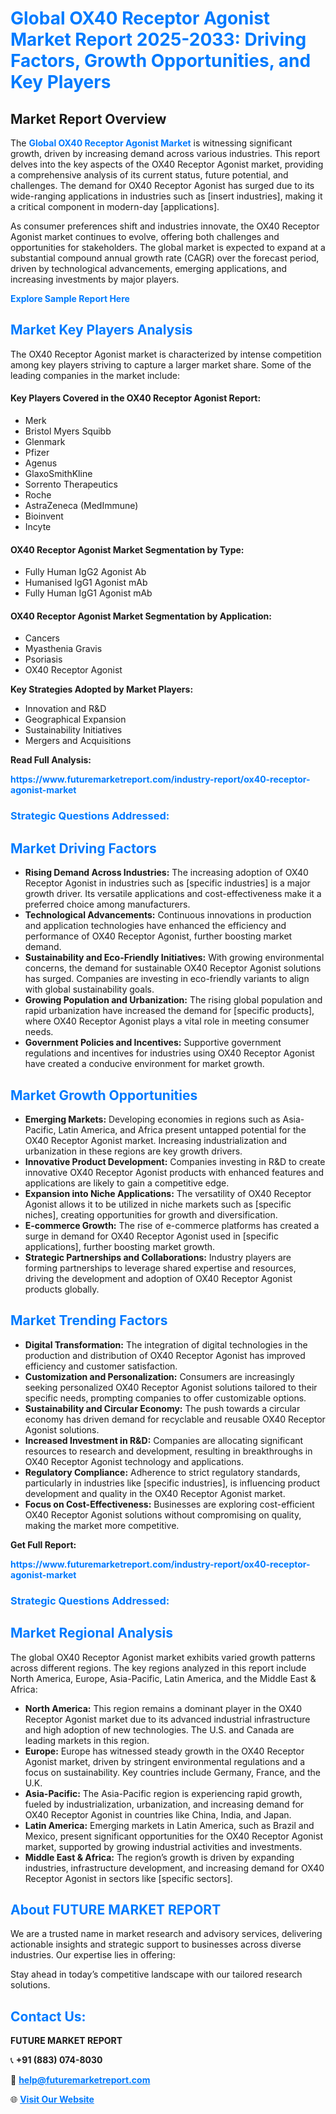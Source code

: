 <h1 style="color: #007BFF;">Global OX40 Receptor Agonist Market Report 2025-2033: Driving Factors, Growth Opportunities, and Key Players</h1>

<section id="overview">
<h2>Market Report Overview</h2>
<p>The <a href="https://www.futuremarketreport.com/industry-report/ox40-receptor-agonist-market" style="color: #007BFF; text-decoration: none;"><strong>Global OX40 Receptor Agonist Market</strong></a> is witnessing significant growth, driven by increasing demand across various industries. This report delves into the key aspects of the OX40 Receptor Agonist market, providing a comprehensive analysis of its current status, future potential, and challenges. The demand for OX40 Receptor Agonist has surged due to its wide-ranging applications in industries such as [insert industries], making it a critical component in modern-day [applications].</p>
<p>As consumer preferences shift and industries innovate, the OX40 Receptor Agonist market continues to evolve, offering both challenges and opportunities for stakeholders. The global market is expected to expand at a substantial compound annual growth rate (CAGR) over the forecast period, driven by technological advancements, emerging applications, and increasing investments by major players.</p>
</section>

<section id="overview">
<p><a href="https://www.futuremarketreport.com/request-sample/reportId=122840" style="color: #007BFF; text-decoration: none;"><strong>Explore Sample Report Here</strong></a></p>
</section>

<section id="key-players">
<h2 style="color: #007BFF;">Market Key Players Analysis</h2>
<p>The OX40 Receptor Agonist market is characterized by intense competition among key players striving to capture a larger market share. Some of the leading companies in the market include:</p>
<h4>Key Players Covered in the OX40 Receptor Agonist Report:</h4>
<ul><li>Merk</li><li>Bristol Myers Squibb</li><li>Glenmark</li><li>Pfizer</li><li>Agenus</li><li>GlaxoSmithKline</li><li>Sorrento Therapeutics</li><li>Roche</li><li>AstraZeneca (MedImmune)</li><li>Bioinvent</li><li>Incyte</li></ul>
<h4>OX40 Receptor Agonist Market Segmentation by Type:</h4>
<ul><li>Fully Human IgG2 Agonist Ab</li><li>Humanised IgG1 Agonist mAb</li><li>Fully Human IgG1 Agonist mAb</li></ul>

<h4>OX40 Receptor Agonist Market Segmentation by Application:</h4>
<ul><li>Cancers</li><li>Myasthenia Gravis</li><li>Psoriasis</li><li>OX40 Receptor Agonist</li></ul>
<p><strong>Key Strategies Adopted by Market Players:</strong></p>
<ul>
<li>Innovation and R&D</li>
<li>Geographical Expansion</li>
<li>Sustainability Initiatives</li>
<li>Mergers and Acquisitions</li>
</ul>
</section>

<section>
<p><strong>Read Full Analysis: </strong></p><a href="https://www.futuremarketreport.com/industry-report/ox40-receptor-agonist-market" style="color: #007BFF; text-decoration: none;"><strong>https://www.futuremarketreport.com/industry-report/ox40-receptor-agonist-market</strong></a>
<h3 style="color: #007BFF;">Strategic Questions Addressed:</h3>
</section>

<section id="driving-factors">
<h2 style="color: #007BFF;">Market Driving Factors</h2>
<ul>
<li><strong>Rising Demand Across Industries:</strong> The increasing adoption of OX40 Receptor Agonist in industries such as [specific industries] is a major growth driver. Its versatile applications and cost-effectiveness make it a preferred choice among manufacturers.</li>
<li><strong>Technological Advancements:</strong> Continuous innovations in production and application technologies have enhanced the efficiency and performance of OX40 Receptor Agonist, further boosting market demand.</li>
<li><strong>Sustainability and Eco-Friendly Initiatives:</strong> With growing environmental concerns, the demand for sustainable OX40 Receptor Agonist solutions has surged. Companies are investing in eco-friendly variants to align with global sustainability goals.</li>
<li><strong>Growing Population and Urbanization:</strong> The rising global population and rapid urbanization have increased the demand for [specific products], where OX40 Receptor Agonist plays a vital role in meeting consumer needs.</li>
<li><strong>Government Policies and Incentives:</strong> Supportive government regulations and incentives for industries using OX40 Receptor Agonist have created a conducive environment for market growth.</li>
</ul>
</section>

<section id="growth-opportunities">
<h2 style="color: #007BFF;">Market Growth Opportunities</h2>
<ul>
<li><strong>Emerging Markets:</strong> Developing economies in regions such as Asia-Pacific, Latin America, and Africa present untapped potential for the OX40 Receptor Agonist market. Increasing industrialization and urbanization in these regions are key growth drivers.</li>
<li><strong>Innovative Product Development:</strong> Companies investing in R&D to create innovative OX40 Receptor Agonist products with enhanced features and applications are likely to gain a competitive edge.</li>
<li><strong>Expansion into Niche Applications:</strong> The versatility of OX40 Receptor Agonist allows it to be utilized in niche markets such as [specific niches], creating opportunities for growth and diversification.</li>
<li><strong>E-commerce Growth:</strong> The rise of e-commerce platforms has created a surge in demand for OX40 Receptor Agonist used in [specific applications], further boosting market growth.</li>
<li><strong>Strategic Partnerships and Collaborations:</strong> Industry players are forming partnerships to leverage shared expertise and resources, driving the development and adoption of OX40 Receptor Agonist products globally.</li>
</ul>
</section>

<section id="trending-factors">
<h2 style="color: #007BFF;">Market Trending Factors</h2>
<ul>
<li><strong>Digital Transformation:</strong> The integration of digital technologies in the production and distribution of OX40 Receptor Agonist has improved efficiency and customer satisfaction.</li>
<li><strong>Customization and Personalization:</strong> Consumers are increasingly seeking personalized OX40 Receptor Agonist solutions tailored to their specific needs, prompting companies to offer customizable options.</li>
<li><strong>Sustainability and Circular Economy:</strong> The push towards a circular economy has driven demand for recyclable and reusable OX40 Receptor Agonist solutions.</li>
<li><strong>Increased Investment in R&D:</strong> Companies are allocating significant resources to research and development, resulting in breakthroughs in OX40 Receptor Agonist technology and applications.</li>
<li><strong>Regulatory Compliance:</strong> Adherence to strict regulatory standards, particularly in industries like [specific industries], is influencing product development and quality in the OX40 Receptor Agonist market.</li>
<li><strong>Focus on Cost-Effectiveness:</strong> Businesses are exploring cost-efficient OX40 Receptor Agonist solutions without compromising on quality, making the market more competitive.</li>
</ul>
</section>

<section>
<p><strong>Get Full Report: </strong></p><a href="https://www.futuremarketreport.com/industry-report/ox40-receptor-agonist-market" style="color: #007BFF; text-decoration: none;"><strong>https://www.futuremarketreport.com/industry-report/ox40-receptor-agonist-market</strong></a>
<h3 style="color: #007BFF;">Strategic Questions Addressed:</h3>
</section>


<section id="regional-analysis">
<h2 style="color: #007BFF;">Market Regional Analysis</h2>
<p>The global OX40 Receptor Agonist market exhibits varied growth patterns across different regions. The key regions analyzed in this report include North America, Europe, Asia-Pacific, Latin America, and the Middle East & Africa:</p>
<ul>
<li><strong>North America:</strong> This region remains a dominant player in the OX40 Receptor Agonist market due to its advanced industrial infrastructure and high adoption of new technologies. The U.S. and Canada are leading markets in this region.</li>
<li><strong>Europe:</strong> Europe has witnessed steady growth in the OX40 Receptor Agonist market, driven by stringent environmental regulations and a focus on sustainability. Key countries include Germany, France, and the U.K.</li>
<li><strong>Asia-Pacific:</strong> The Asia-Pacific region is experiencing rapid growth, fueled by industrialization, urbanization, and increasing demand for OX40 Receptor Agonist in countries like China, India, and Japan.</li>
<li><strong>Latin America:</strong> Emerging markets in Latin America, such as Brazil and Mexico, present significant opportunities for the OX40 Receptor Agonist market, supported by growing industrial activities and investments.</li>
<li><strong>Middle East & Africa:</strong> The region’s growth is driven by expanding industries, infrastructure development, and increasing demand for OX40 Receptor Agonist in sectors like [specific sectors].</li>
</ul>
</section>

<footer>
<h2 style="color: #007BFF;">About FUTURE MARKET REPORT</h2>
<p>We are a trusted name in market research and advisory services, delivering actionable insights and strategic support to businesses across diverse industries. Our expertise lies in offering:</p>

<p>Stay ahead in today’s competitive landscape with our tailored research solutions.</p>

<h2 style="color: #007BFF;">Contact Us:</h2>
<p><strong>FUTURE MARKET REPORT</strong></p>
<p>📞 <strong>+91 (883) 074-8030</strong></p>
<p>📧 <strong><a href="mailto:help@futuremarketreport.com" style="color: #007BFF;">help@futuremarketreport.com</a></strong></p>
<p>🌐 <strong><a href="https://www.futuremarketreport.com/" style="color: #007BFF;">Visit Our Website</a></strong></p>
</footer>